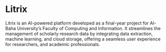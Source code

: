 # Litrix
Litrix is an AI-powered platform developed as a final-year project for Al-Baha University’s Faculty of Computing and Information. It streamlines the management of scholarly research data by integrating data extraction, machine learning, and cloud storage, offering a seamless user experience for researchers, and academic professionals.
